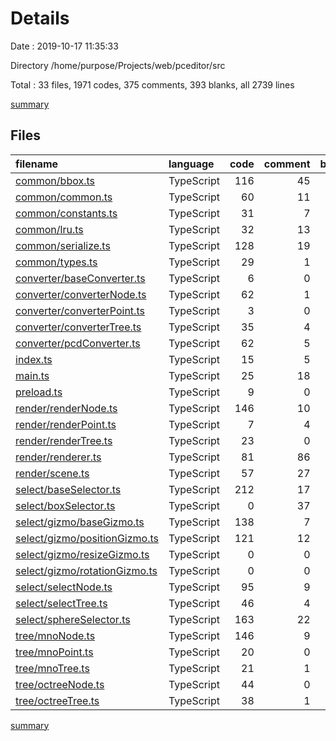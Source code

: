 # Details

Date : 2019-10-17 11:35:33

Directory /home/purpose/Projects/web/pceditor/src

Total : 33 files,  1971 codes, 375 comments, 393 blanks, all 2739 lines

[summary](results.md)

## Files
| filename | language | code | comment | blank | total |
| :--- | :--- | ---: | ---: | ---: | ---: |
| [common/bbox.ts](file:///home/purpose/Projects/web/pceditor/src/common/bbox.ts) | TypeScript | 116 | 45 | 22 | 183 |
| [common/common.ts](file:///home/purpose/Projects/web/pceditor/src/common/common.ts) | TypeScript | 60 | 11 | 7 | 78 |
| [common/constants.ts](file:///home/purpose/Projects/web/pceditor/src/common/constants.ts) | TypeScript | 31 | 7 | 8 | 46 |
| [common/lru.ts](file:///home/purpose/Projects/web/pceditor/src/common/lru.ts) | TypeScript | 32 | 13 | 8 | 53 |
| [common/serialize.ts](file:///home/purpose/Projects/web/pceditor/src/common/serialize.ts) | TypeScript | 128 | 19 | 16 | 163 |
| [common/types.ts](file:///home/purpose/Projects/web/pceditor/src/common/types.ts) | TypeScript | 29 | 1 | 7 | 37 |
| [converter/baseConverter.ts](file:///home/purpose/Projects/web/pceditor/src/converter/baseConverter.ts) | TypeScript | 6 | 0 | 2 | 8 |
| [converter/converterNode.ts](file:///home/purpose/Projects/web/pceditor/src/converter/converterNode.ts) | TypeScript | 62 | 1 | 11 | 74 |
| [converter/converterPoint.ts](file:///home/purpose/Projects/web/pceditor/src/converter/converterPoint.ts) | TypeScript | 3 | 0 | 2 | 5 |
| [converter/converterTree.ts](file:///home/purpose/Projects/web/pceditor/src/converter/converterTree.ts) | TypeScript | 35 | 4 | 9 | 48 |
| [converter/pcdConverter.ts](file:///home/purpose/Projects/web/pceditor/src/converter/pcdConverter.ts) | TypeScript | 62 | 5 | 5 | 72 |
| [index.ts](file:///home/purpose/Projects/web/pceditor/src/index.ts) | TypeScript | 15 | 5 | 2 | 22 |
| [main.ts](file:///home/purpose/Projects/web/pceditor/src/main.ts) | TypeScript | 25 | 18 | 10 | 53 |
| [preload.ts](file:///home/purpose/Projects/web/pceditor/src/preload.ts) | TypeScript | 9 | 0 | 2 | 11 |
| [render/renderNode.ts](file:///home/purpose/Projects/web/pceditor/src/render/renderNode.ts) | TypeScript | 146 | 10 | 23 | 179 |
| [render/renderPoint.ts](file:///home/purpose/Projects/web/pceditor/src/render/renderPoint.ts) | TypeScript | 7 | 4 | 9 | 20 |
| [render/renderTree.ts](file:///home/purpose/Projects/web/pceditor/src/render/renderTree.ts) | TypeScript | 23 | 0 | 6 | 29 |
| [render/renderer.ts](file:///home/purpose/Projects/web/pceditor/src/render/renderer.ts) | TypeScript | 81 | 86 | 19 | 186 |
| [render/scene.ts](file:///home/purpose/Projects/web/pceditor/src/render/scene.ts) | TypeScript | 57 | 27 | 19 | 103 |
| [select/baseSelector.ts](file:///home/purpose/Projects/web/pceditor/src/select/baseSelector.ts) | TypeScript | 212 | 17 | 28 | 257 |
| [select/boxSelector.ts](file:///home/purpose/Projects/web/pceditor/src/select/boxSelector.ts) | TypeScript | 0 | 37 | 10 | 47 |
| [select/gizmo/baseGizmo.ts](file:///home/purpose/Projects/web/pceditor/src/select/gizmo/baseGizmo.ts) | TypeScript | 138 | 7 | 26 | 171 |
| [select/gizmo/positionGizmo.ts](file:///home/purpose/Projects/web/pceditor/src/select/gizmo/positionGizmo.ts) | TypeScript | 121 | 12 | 14 | 147 |
| [select/gizmo/resizeGizmo.ts](file:///home/purpose/Projects/web/pceditor/src/select/gizmo/resizeGizmo.ts) | TypeScript | 0 | 0 | 1 | 1 |
| [select/gizmo/rotationGizmo.ts](file:///home/purpose/Projects/web/pceditor/src/select/gizmo/rotationGizmo.ts) | TypeScript | 0 | 0 | 1 | 1 |
| [select/selectNode.ts](file:///home/purpose/Projects/web/pceditor/src/select/selectNode.ts) | TypeScript | 95 | 9 | 25 | 129 |
| [select/selectTree.ts](file:///home/purpose/Projects/web/pceditor/src/select/selectTree.ts) | TypeScript | 46 | 4 | 11 | 61 |
| [select/sphereSelector.ts](file:///home/purpose/Projects/web/pceditor/src/select/sphereSelector.ts) | TypeScript | 163 | 22 | 26 | 211 |
| [tree/mnoNode.ts](file:///home/purpose/Projects/web/pceditor/src/tree/mnoNode.ts) | TypeScript | 146 | 9 | 29 | 184 |
| [tree/mnoPoint.ts](file:///home/purpose/Projects/web/pceditor/src/tree/mnoPoint.ts) | TypeScript | 20 | 0 | 7 | 27 |
| [tree/mnoTree.ts](file:///home/purpose/Projects/web/pceditor/src/tree/mnoTree.ts) | TypeScript | 21 | 1 | 7 | 29 |
| [tree/octreeNode.ts](file:///home/purpose/Projects/web/pceditor/src/tree/octreeNode.ts) | TypeScript | 44 | 0 | 12 | 56 |
| [tree/octreeTree.ts](file:///home/purpose/Projects/web/pceditor/src/tree/octreeTree.ts) | TypeScript | 38 | 1 | 9 | 48 |

[summary](results.md)